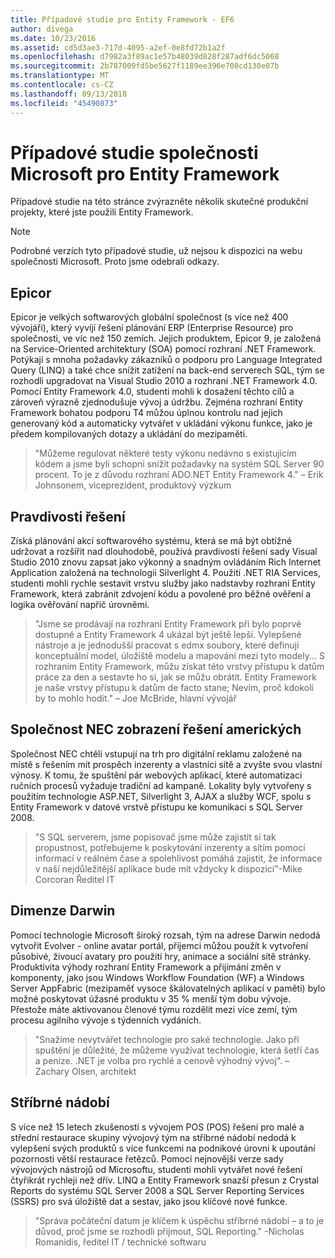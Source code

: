 ```yaml
---
title: Případové studie pro Entity Framework - EF6
author: divega
ms.date: 10/23/2016
ms.assetid: cd5d3ae3-717d-4095-a2ef-0e8fd72b1a2f
ms.openlocfilehash: d7982a3f89ac1e57b48039d828f287adf6dc5068
ms.sourcegitcommit: 2b787009fd5be5627f1189ee396e708cd130e07b
ms.translationtype: MT
ms.contentlocale: cs-CZ
ms.lasthandoff: 09/13/2018
ms.locfileid: "45490873"
---
```

# <a name="microsoft-case-studies-for-entity-framework"></a>Případové studie společnosti Microsoft pro Entity Framework
Případové studie na této stránce zvýrazněte několik skutečné produkční projekty, které jste použili Entity Framework.
> [!NOTE]
> Podrobné verzích tyto případové studie, už nejsou k dispozici na webu společnosti Microsoft. Proto jsme odebrali odkazy.

## <a name="epicor"></a>Epicor
Epicor je velkých softwarových globální společnost (s více než 400 vývojáři), který vyvíjí řešení plánování ERP (Enterprise Resource) pro společnosti, ve víc než 150 zemích.
Jejich produktem, Epicor 9, je založená na Service-Oriented architektury (SOA) pomocí rozhraní .NET Framework.
Potýkají s mnoha požadavky zákazníků o podporu pro Language Integrated Query (LINQ) a také chce snížit zatížení na back-end serverech SQL, tým se rozhodli upgradovat na Visual Studio 2010 a rozhraní .NET Framework 4.0.
Pomocí Entity Framework 4.0, studenti mohli k dosažení těchto cílů a zároveň výrazně zjednodušuje vývoj a údržbu.
Zejména rozhraní Entity Framework bohatou podporu T4 můžou úplnou kontrolu nad jejich generovaný kód a automaticky vytvářet v ukládání výkonu funkce, jako je předem kompilovaných dotazy a ukládání do mezipaměti.

> "Můžeme regulovat některé testy výkonu nedávno s existujícím kódem a jsme byli schopni snížit požadavky na systém SQL Server 90 procent.
To je z důvodu rozhraní ADO.NET Entity Framework 4." – Erik Johnsonem, viceprezident, produktový výzkum  

## <a name="veracity-solutions"></a>Pravdivosti řešení
Získá plánování akcí softwarového systému, která se má být obtížné udržovat a rozšířit nad dlouhodobě, používá pravdivosti řešení sady Visual Studio 2010 znovu zapsat jako výkonný a snadným ovládáním Rich Internet Application založená na technologii Silverlight 4.
Použití .NET RIA Services, studenti mohli rychle sestavit vrstvu služby jako nadstavby rozhraní Entity Framework, která zabránit zdvojení kódu a povolené pro běžné ověření a logika ověřování napříč úrovněmi.  

> "Jsme se prodávají na rozhraní Entity Framework při bylo poprvé dostupné a Entity Framework 4 ukázal být ještě lepší.
Vylepšené nástroje a je jednodušší pracovat s edmx soubory, které definují konceptuální model, úložiště modelu a mapování mezi tyto modely... S rozhraním Entity Framework, můžu získat této vrstvy přístupu k datům práce za den a sestavte ho si, jak se můžu obrátit.
Entity Framework je naše vrstvy přístupu k datům de facto stane; Nevím, proč kdokoli by to mohlo hodit." – Joe McBride, hlavní vývojář

## <a name="nec-display-solutions-of-america"></a>Společnost NEC zobrazení řešení amerických
Společnost NEC chtěli vstupují na trh pro digitální reklamu založené na místě s řešením mít prospěch inzerenty a vlastníci sítě a zvyšte svou vlastní výnosy.
K tomu, že spuštění pár webových aplikací, které automatizaci ručních procesů vyžaduje tradiční ad kampaně.
Lokality byly vytvořeny s použitím technologie ASP.NET, Silverlight 3, AJAX a služby WCF, spolu s Entity Framework v datové vrstvě přístupu ke komunikaci s SQL Server 2008.

> "S SQL serverem, jsme popisovač jsme může zajistit si tak propustnost, potřebujeme k poskytování inzerenty a sítím pomocí informací v reálném čase a spolehlivost pomáhá zajistit, že informace v naší nejdůležitější aplikace bude mít vždycky k dispozici"-Mike Corcoran Ředitel IT

## <a name="darwin-dimensions"></a>Dimenze Darwin
Pomocí technologie Microsoft široký rozsah, tým na adrese Darwin nedodá vytvořit Evolver - online avatar portál, příjemci můžou použít k vytvoření působivé, živoucí avatary pro použití hry, animace a sociální sítě stránky.
Produktivita výhody rozhraní Entity Framework a přijímání změn v komponenty, jako jsou Windows Workflow Foundation (WF) a Windows Server AppFabric (mezipaměť vysoce škálovatelných aplikací v paměti) bylo možné poskytovat úžasné produktu v 35 % menší tým dobu vývoje.
Přestože máte aktivovanou členové týmu rozdělit mezi více zemí, tým procesu agilního vývoje s týdenních vydáních.

 > "Snažíme nevytvářet technologie pro saké technologie. Jako při spuštění je důležité, že můžeme využívat technologie, která šetří čas a peníze.
 .NET je volba pro rychlé a cenově výhodný vývoj". – Zachary Olsen, architekt  

## <a name="silverware"></a>Stříbrné nádobí
S více než 15 letech zkušeností s vývojem POS (POS) řešení pro malé a střední restaurace skupiny vývojový tým na stříbrné nádobí nedodá k vylepšení svých produktů s více funkcemi na podnikové úrovni k upoutání pozornosti větší restaurace řetězců.
Pomocí nejnovější verze sady vývojových nástrojů od Microsoftu, studenti mohli vytvářet nové řešení čtyřikrát rychleji než dřív.
LINQ a Entity Framework snazší přesun z Crystal Reports do systému SQL Server 2008 a SQL Server Reporting Services (SSRS) pro svá úložiště dat a sestav, jako jsou klíčové nové funkce.

> "Správa počáteční datum je klíčem k úspěchu stříbrné nádobí – a to je důvod, proč jsme se rozhodli přijmout, SQL Reporting." -Nicholas Romanidis, ředitel IT / technické softwaru
